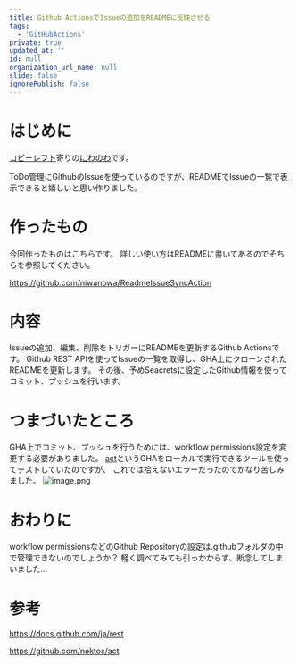 ```yaml
---
title: Github ActionsでIssueの追加をREADMEに反映させる
tags:
  - 'GitHubActions'
private: true
updated_at: ''
id: null
organization_url_name: null
slide: false
ignorePublish: false
---
```

# はじめに
[コピーレフト](https://www.gnu.org/licenses/copyleft.ja.html)寄りの[にわのわ](https://twitter.com/niwa_nowa)です。

ToDo管理にGithubのIssueを使っているのですが、READMEでIssueの一覧で表示できると嬉しいと思い作りました。

# 作ったもの
今回作ったものはこちらです。
詳しい使い方はREADMEに書いてあるのでそちらを参照してください。

https://github.com/niwanowa/ReadmeIssueSyncAction

# 内容
Issueの追加、編集、削除をトリガーにREADMEを更新するGithub Actionsです。
Github REST APIを使ってIssueの一覧を取得し、GHA上にクローンされたREADMEを更新します。
その後、予めSeacretsに設定したGithub情報を使ってコミット、プッシュを行います。

# つまづいたところ
GHA上でコミット、プッシュを行うためには、workflow permissions設定を変更する必要がありました。
[act](https://github.com/nektos/act)というGHAをローカルで実行できるツールを使ってテストしていたのですが、
これでは拾えないエラーだったのでかなり苦しみました。
![image.png](https://qiita-image-store.s3.ap-northeast-1.amazonaws.com/0/590707/2ed021c7-7cb8-fe94-e96d-9a4ee5fe5154.png)

# おわりに
workflow permissionsなどのGithub Repositoryの設定は.githubフォルダの中で管理できないのでしょうか？
軽く調べてみても引っかからず、断念してしまいました...

# 参考

https://docs.github.com/ja/rest

https://github.com/nektos/act
